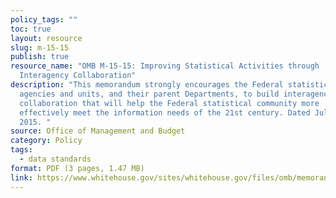 ```yaml
---
policy_tags: ""
toc: true
layout: resource
slug: m-15-15
publish: true
resource_name: "OMB M-15-15: Improving Statistical Activities through
  Interagency Collaboration"
description: "This memorandum strongly encourages the Federal statistical
  agencies and units, and their parent Departments, to build interagency
  collaboration that will help the Federal statistical community more
  effectively meet the information needs of the 21st century. Dated July 8,
  2015. "
source: Office of Management and Budget
category: Policy
tags:
  - data standards
format: PDF (3 pages, 1.47 MB)
link: https://www.whitehouse.gov/sites/whitehouse.gov/files/omb/memoranda/2015/m-15-15.pdf
---
```

